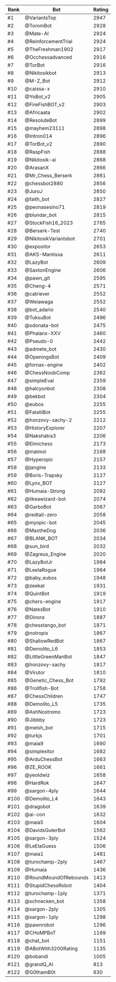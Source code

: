 Rank|Bot|Rating
---|---|---
#1|@VariantsTop|2947
#2|@ToromBot|2928
#3|@Mate-AI|2924
#4|@ReinforcementTrial|2924
#5|@TheFreshman1902|2917
#6|@Occhessadvanced|2916
#7|@TorBot|2916
#8|@Nikitosikbot|2913
#9|@M-Z_Bot|2912
#10|@caissa-x|2910
#11|@YoBot_v2|2905
#12|@FireFishBOT_v2|2903
#13|@Africaata|2902
#14|@ResoluteBot|2899
#15|@mayhem23111|2898
#16|@Intron014|2896
#17|@TorBot_v2|2890
#18|@RaspFish|2888
#19|@Nikitosik-ai|2868
#20|@ArasanX|2866
#21|@Mr_Chess_Berserk|2861
#22|@chessbot2880|2856
#23|@JuroJ|2850
#24|@faith_bot|2827
#25|@peonasesino71|2819
#26|@blundar_bot|2815
#27|@StockFish16_2023|2765
#28|@Berserk-Test|2740
#29|@NikitosikVariantsbot|2701
#30|@expositor|2653
#31|@AKS-Mantissa|2611
#32|@LazyBot|2609
#33|@SaxtonEngine|2606
#34|@pawn_git|2595
#35|@Cheng-4|2571
#36|@catriever|2552
#37|@Weiawaga|2552
#38|@bot_adario|2540
#39|@TuksuBot|2496
#40|@odonata-bot|2475
#41|@Phalanx-XXV|2460
#42|@Pseudo-0|2442
#43|@admete_bot|2430
#44|@OpeningsBot|2409
#45|@fornax-engine|2402
#46|@ChessNoobComp|2362
#47|@simpleEval|2359
#48|@halcyonbot|2308
#49|@bekbot|2304
#50|@eubos|2255
#51|@FataliiBot|2255
#52|@honzovy-sachy-2|2212
#53|@HistoryExplorer|2207
#54|@Nakshatra3|2206
#55|@Elmichess|2173
#56|@matmoi|2168
#57|@Hyperopic|2157
#58|@jangine|2133
#59|@Boris-Trapsky|2127
#60|@Lynx_BOT|2127
#61|@Humaia-Strong|2092
#62|@likeawizard-bot|2074
#63|@GarboBot|2067
#64|@redtail-zero|2058
#65|@myopic-bot|2045
#66|@MaxtheDog|2036
#67|@BLANK_BOT|2034
#68|@sun_bird|2032
#69|@Zagreus_Engine|2020
#70|@LazyBotJr|1984
#71|@LeelaRogue|1964
#72|@baby_eubos|1948
#73|@zeekat|1931
#74|@QuintBot|1919
#75|@chers-engine|1917
#76|@NatesBot|1910
#77|@Dinora|1887
#78|@chesstango_bot|1871
#79|@notropis|1867
#80|@ShallowRedBot|1867
#81|@Demolito_L6|1853
#82|@LittleGreenManBot|1847
#83|@honzovy-sachy|1817
#84|@Virutor|1810
#85|@Genetic_Chess_Bot|1792
#86|@Trollfish-Bot|1758
#87|@ChessChildren|1747
#88|@Demolito_L5|1735
#89|@AshNostromo|1723
#90|@Jibbby|1723
#91|@melsh_bot|1715
#92|@turkjs|1701
#93|@maia9|1690
#94|@simplexitor|1682
#95|@ArduChessBot|1663
#96|@ZE_ROOK|1661
#97|@yeoldwiz|1658
#98|@HardRok|1647
#99|@sargon-4ply|1644
#100|@Demolito_L4|1643
#101|@dragobot|1639
#102|@ai-con|1632
#103|@maia5|1604
#104|@DavidsGuterBot|1562
#105|@sargon-3ply|1524
#106|@LeElaGuess|1506
#107|@maia1|1481
#108|@turochamp-2ply|1467
#109|@Humaia|1436
#110|@RoundMoundOfRebounds|1413
#111|@StupidChessRobot|1404
#112|@turochamp-1ply|1371
#113|@schnecken_bot|1358
#114|@sargon-2ply|1305
#115|@sargon-1ply|1298
#116|@pawnrobot|1296
#117|@CHoMPBoT|1169
#118|@chat_bot|1151
#119|@ABotWith3200Rating|1135
#120|@bobandi|1005
#121|@grandQ_AI|813
#122|@G0thamB0t|630
